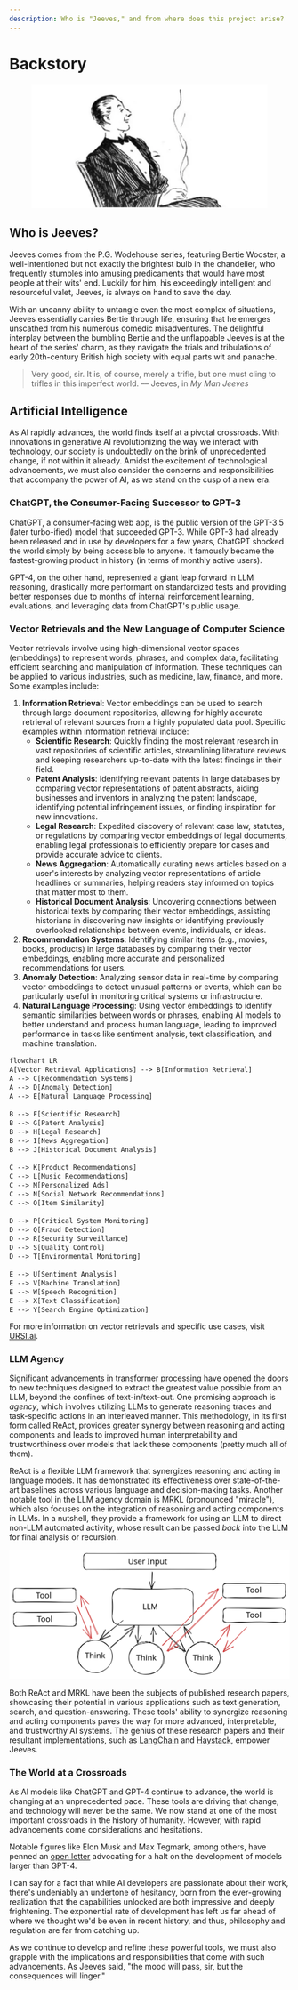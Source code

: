 ```yaml
---
description: Who is "Jeeves," and from where does this project arise?
---
```


# Backstory

<figure><img src=".gitbook/assets/image.png" alt=""><figcaption></figcaption></figure>

## Who is Jeeves?

Jeeves comes from the P.G. Wodehouse series, featuring Bertie Wooster, a well-intentioned but not exactly the brightest bulb in the chandelier, who frequently stumbles into amusing predicaments that would have most people at their wits' end. Luckily for him, his exceedingly intelligent and resourceful valet, Jeeves, is always on hand to save the day.&#x20;

With an uncanny ability to untangle even the most complex of situations, Jeeves essentially carries Bertie through life, ensuring that he emerges unscathed from his numerous comedic misadventures. The delightful interplay between the bumbling Bertie and the unflappable Jeeves is at the heart of the series' charm, as they navigate the trials and tribulations of early 20th-century British high society with equal parts wit and panache.

> Very good, sir. It is, of course, merely a trifle, but one must cling to trifles in this imperfect world. –– Jeeves, in _My Man Jeeves_

## Artificial Intelligence

As AI rapidly advances, the world finds itself at a pivotal crossroads. With innovations in generative AI revolutionizing the way we interact with technology, our society is undoubtedly on the brink of unprecedented change, if not within it already. Amidst the excitement of technological advancements, we must also consider the concerns and responsibilities that accompany the power of AI, as we stand on the cusp of a new era.&#x20;

### ChatGPT, the Consumer-Facing Successor to GPT-3

ChatGPT, a consumer-facing web app, is the public version of the GPT-3.5 (later turbo-ified) model that succeeded GPT-3. While GPT-3 had already been released and in use by developers for a few years, ChatGPT shocked the world simply by being accessible to anyone. It famously became the fastest-growing product in history (in terms of monthly active users).&#x20;

GPT-4, on the other hand, represented a giant leap forward in LLM reasoning, drastically more performant on standardized tests and providing better responses due to months of internal reinforcement learning, evaluations, and leveraging data from ChatGPT's public usage.&#x20;

### Vector Retrievals and the New Language of Computer Science

Vector retrievals involve using high-dimensional vector spaces (embeddings) to represent words, phrases, and complex data, facilitating efficient searching and manipulation of information. These techniques can be applied to various industries, such as medicine, law, finance, and more. Some examples include:

1. **Information Retrieval**: Vector embeddings can be used to search through large document repositories, allowing for highly accurate retrieval of relevant sources from a highly populated data pool. Specific examples within information retrieval include:
   * **Scientific Research**: Quickly finding the most relevant research in vast repositories of scientific articles, streamlining literature reviews and keeping researchers up-to-date with the latest findings in their field.
   * **Patent Analysis**: Identifying relevant patents in large databases by comparing vector representations of patent abstracts, aiding businesses and inventors in analyzing the patent landscape, identifying potential infringement issues, or finding inspiration for new innovations.
   * **Legal Research**: Expedited discovery of relevant case law, statutes, or regulations by comparing vector embeddings of legal documents, enabling legal professionals to efficiently prepare for cases and provide accurate advice to clients.
   * **News Aggregation**: Automatically curating news articles based on a user's interests by analyzing vector representations of article headlines or summaries, helping readers stay informed on topics that matter most to them.
   * **Historical Document Analysis**: Uncovering connections between historical texts by comparing their vector embeddings, assisting historians in discovering new insights or identifying previously overlooked relationships between events, individuals, or ideas.
2. **Recommendation Systems**: Identifying similar items (e.g., movies, books, products) in large databases by comparing their vector embeddings, enabling more accurate and personalized recommendations for users.
3. **Anomaly Detection**: Analyzing sensor data in real-time by comparing vector embeddings to detect unusual patterns or events, which can be particularly useful in monitoring critical systems or infrastructure.
4. **Natural Language Processing**: Using vector embeddings to identify semantic similarities between words or phrases, enabling AI models to better understand and process human language, leading to improved performance in tasks like sentiment analysis, text classification, and machine translation.

```mermaid
flowchart LR
A[Vector Retrieval Applications] --> B[Information Retrieval]
A --> C[Recommendation Systems]
A --> D[Anomaly Detection]
A --> E[Natural Language Processing]

B --> F[Scientific Research]
B --> G[Patent Analysis]
B --> H[Legal Research]
B --> I[News Aggregation]
B --> J[Historical Document Analysis]

C --> K[Product Recommendations]
C --> L[Music Recommendations]
C --> M[Personalized Ads]
C --> N[Social Network Recommendations]
C --> O[Item Similarity]

D --> P[Critical System Monitoring]
D --> Q[Fraud Detection]
D --> R[Security Surveillance]
D --> S[Quality Control]
D --> T[Environmental Monitoring]

E --> U[Sentiment Analysis]
E --> V[Machine Translation]
E --> W[Speech Recognition]
E --> X[Text Classification]
E --> Y[Search Engine Optimization]

```

For more information on vector retrievals and specific use cases, visit [URSI.ai](https://docs.ursi.ai).

### LLM Agency

Significant advancements in transformer processing have opened the doors to new techniques designed to extract the greatest value possible from an LLM, beyond the confines of text-in/text-out. One promising approach is _agency_, which involves utilizing LLMs to generate reasoning traces and task-specific actions in an interleaved manner. This methodology, in its first form called ReAct, provides greater synergy between reasoning and acting components and leads to improved human interpretability and trustworthiness over models that lack these components (pretty much all of them).&#x20;

ReAct is a flexible LLM framework that synergizes reasoning and acting in language models. It has demonstrated its effectiveness over state-of-the-art baselines across various language and decision-making tasks. Another notable tool in the LLM agency domain is MRKL (pronounced "miracle"), which also focuses on the integration of reasoning and acting components in LLMs. In a nutshell, they provide a framework for using an LLM to direct non-LLM automated activity, whose result can be passed _back_ into the LLM for final analysis or recursion.

<img src=".gitbook/assets/file.excalidraw.svg" alt="" class="gitbook-drawing">

Both ReAct and MRKL have been the subjects of published research papers, showcasing their potential in various applications such as text generation, search, and question-answering. These tools' ability to synergize reasoning and acting components paves the way for more advanced, interpretable, and trustworthy AI systems. The genius of these research papers and their resultant implementations, such as [LangChain](https://docs.langchain.com/docs/) and [Haystack](https://haystack.deepset.ai/), empower Jeeves.

### The World at a Crossroads

As AI models like ChatGPT and GPT-4 continue to advance, the world is changing at an unprecedented pace. These tools are driving that change, and technology will never be the same. We now stand at one of the most important crossroads in the history of humanity. However, with rapid advancements come considerations and hesitations.

Notable figures like Elon Musk and Max Tegmark, among others, have penned an [open letter](https://futureoflife.org/open-letter/pause-giant-ai-experiments/) advocating for a halt on the development of models larger than GPT-4.&#x20;

I can say for a fact that while AI developers are passionate about their work, there's undeniably an undertone of hesitancy, born from the ever-growing realization that the capabilities unlocked are both impressive and deeply frightening. The exponential rate of development has left us far ahead of where we thought we'd be even in recent history, and thus, philosophy and regulation are far from catching up.

As we continue to develop and refine these powerful tools, we must also grapple with the implications and responsibilities that come with such advancements. As Jeeves said, "the mood will pass, sir, but the consequences will linger."
